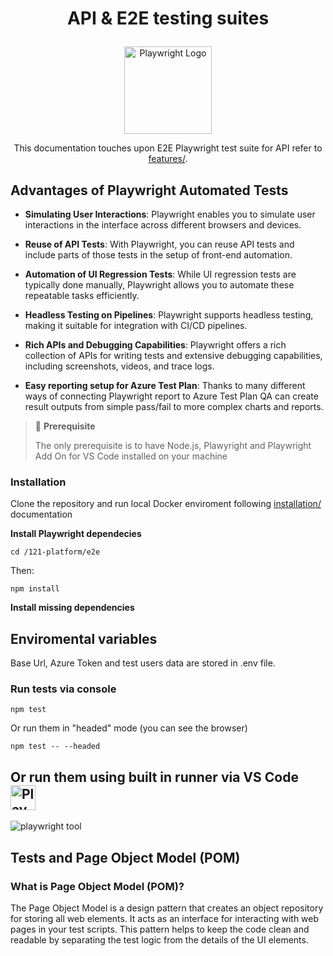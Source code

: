# <p align="center"> API & E2E testing suites </p>

<p align="center">
  <a href="https://playwright.dev/">
    <img width="140" alt="Playwright Logo" src="https://seeklogo.com/images/P/playwright-logo-22FA8B9E63-seeklogo.com.png" />
  </a>
</p>

<p align="center">
  This documentation touches upon E2E Playwright test suite for API refer to <a href="https://github.com/global-121/121-platform?tab=readme-ov-file#testing">features/</a>.
</p>

## Advantages of Playwright Automated Tests

- **Simulating User Interactions**: Playwright enables you to simulate user interactions in the interface across different browsers and devices.

- **Reuse of API Tests**: With Playwright, you can reuse API tests and include parts of those tests in the setup of front-end automation.

- **Automation of UI Regression Tests**: While UI regression tests are typically done manually, Playwright allows you to automate these repeatable tasks efficiently.

- **Headless Testing on Pipelines**: Playwright supports headless testing, making it suitable for integration with CI/CD pipelines.

- **Rich APIs and Debugging Capabilities**: Playwright offers a rich collection of APIs for writing tests and extensive debugging capabilities, including screenshots, videos, and trace logs.

- **Easy reporting setup for Azure Test Plan**: Thanks to many different ways of connecting Playwright report to Azure Test Plan QA can create result outputs from simple pass/fail to more complex charts and reports.

> 🚩 **Prerequisite**
>
> The only prerequisite is to have Node.js, Plawyright and Playwright Add On for VS Code installed on your machine

### Installation

<p>Clone the repository and run local Docker enviroment following <a href="https://github.com/global-121/121-platform?tab=readme-ov-file#setup-services">installation/</a> documentation</p>

**Install Playwright dependecies**

```shell
cd /121-platform/e2e
```

Then:

```shell
npm install
```

**Install missing dependencies**

## Enviromental variables

Base Url, Azure Token and test users data are stored in .env file.

### Run tests via console

```shell
npm test
```

Or run them in "headed" mode (you can see the browser)

```shell
npm test -- --headed
```

 <h2>
  <b>Or run them using built in runner via VS Code</b>
    <a href="https://playwright.dev/">
      <img width="40" alt="Playwright Logo" src="https://seeklogo.com/images/P/playwright-logo-22FA8B9E63-seeklogo.com.png" />
    </a>
  </h2>
  <a>
    <img alt="playwright tool" src="https://github.com/microsoft/playwright/assets/13063165/ffca2fd1-5349-41fb-ade9-ace143bb2c58"/>
  </a>

## Tests and Page Object Model (POM)

### What is Page Object Model (POM)?

The Page Object Model is a design pattern that creates an object repository for storing all web elements. It acts as an interface for interacting with web pages in your test scripts. This pattern helps to keep the code clean and readable by separating the test logic from the details of the UI elements.
